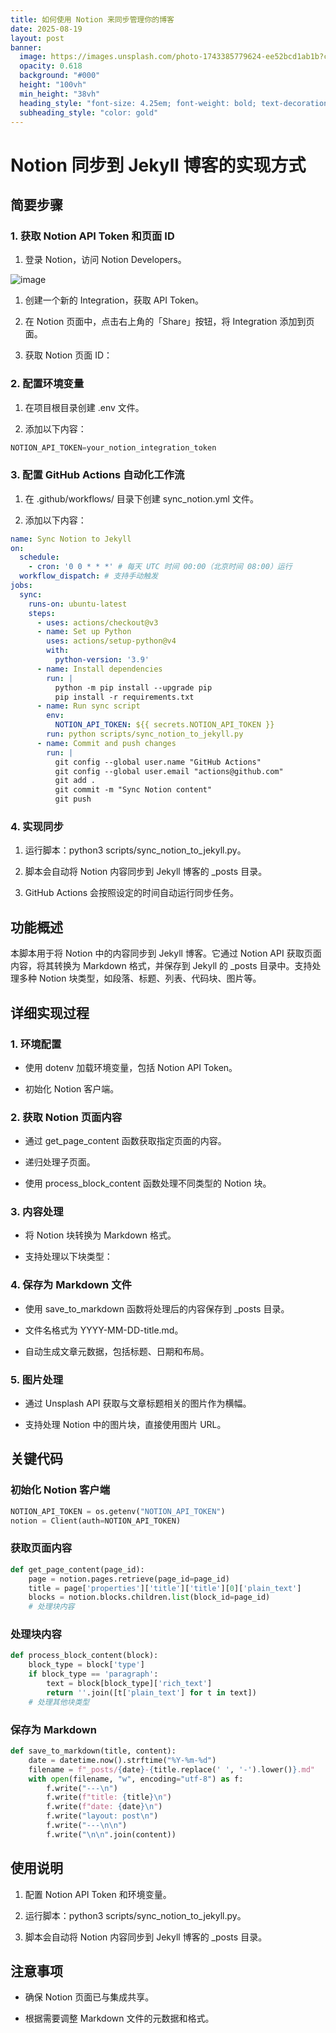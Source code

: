 ```yaml
---
title: 如何使用 Notion 来同步管理你的博客
date: 2025-08-19
layout: post
banner:
  image: https://images.unsplash.com/photo-1743385779624-ee52bcd1ab1b?crop=entropy&cs=tinysrgb&fit=max&fm=jpg&ixid=M3w2OTIwMzJ8MHwxfHJhbmRvbXx8fHx8fHx8fDE3NTU2MjgxMjh8&ixlib=rb-4.1.0&q=80&w=1080
  opacity: 0.618
  background: "#000"
  height: "100vh"
  min_height: "38vh"
  heading_style: "font-size: 4.25em; font-weight: bold; text-decoration: underline"
  subheading_style: "color: gold"
---
```


# Notion 同步到 Jekyll 博客的实现方式

## 简要步骤

### 1. 获取 Notion API Token 和页面 ID

1. 登录 Notion，访问 Notion Developers。

![image](https://prod-files-secure.s3.us-west-2.amazonaws.com/a7a0cc5a-89b9-4cda-8686-1fba0ca52f40/d19c1afe-dea5-4312-9333-786b0ba83054/image.png?X-Amz-Algorithm=AWS4-HMAC-SHA256&X-Amz-Content-Sha256=UNSIGNED-PAYLOAD&X-Amz-Credential=ASIAZI2LB466ZPSDZMLX%2F20250819%2Fus-west-2%2Fs3%2Faws4_request&X-Amz-Date=20250819T182847Z&X-Amz-Expires=3600&X-Amz-Security-Token=IQoJb3JpZ2luX2VjEHoaCXVzLXdlc3QtMiJIMEYCIQC2B2QwOXFu2pv0%2BEM6wB6PuwfekArT21Ro36mvaBYoIQIhANg4XFD75Mq9qMgW%2FL8%2BvWpvI92ZReqG4RKBVSUHPxphKogECMP%2F%2F%2F%2F%2F%2F%2F%2F%2F%2FwEQABoMNjM3NDIzMTgzODA1IgzxkJ86a7I3pv0lR1cq3AORqo9Ud71iAqEGqf2x1uzghFp9ZRvfQF%2BfyXezuPB0JXM71Ds99GFlBwjBiP6jiZBoPSFWafTvmtlXcVqPJlV85IoyW944Pd1WndAv1MfjP829Ne7PDnYkszYPzuIjtvXG8KHo%2F74smKYrSqyd4hRQ%2FwrTTgHubsP8KKTj7EAb0APmCREnsBKoCMKJoohr%2BBgqCcN%2BiYi8HW01sdS3YdSi0GMPqwh5wHEEH%2FwJNxiyF9qDwXbZxGeC7yF5tfPpJ8yhaRsYeTP6l9NcshRKCf8FnwHfAyWrgwiIw5vv5g4eHI8Sm48Ut10woecMSua39dGtW%2B2aLYhr3Rq%2FC%2BNQc9uFFCDvjmOGbAdkl5wrO1Eg7YNu5ZxUNJsE8d%2FhcZ618qGxKSkugpShSQVfip%2FZ%2FXE5ZEaooctCuzKEKvf9p%2B%2F9nCuqXEs8pKGeVRHClBHCUEREuoAmLL4w5%2F93AxhmZm4IZmFJqiq6a%2BhBtP3qZX6Mzwb%2F60VcwqmcNmMbAAb1Qa5oMJmn9AXrP%2FYW%2BhYU5uD2UpRyPMEOv3soMfbfUBhpOEzkaS7cFteKO%2BHq3al0oHG4efFn8HvmGQ4Fu2Qv53UxUmKsoOt3N0zl4xg%2BneOwTz2TaFTGAi5C0WDE2TCR7pLFBjqkAZs862T652oDFdPnF936RzOGg2iGvzWMZuBLZrdnh6RMIA80%2BgKnOyBWHHqoQFpEgw1hq1gwHjEyvgeK%2BiFgDB0T7OMJJK9fI0v%2FOIUpkLA2oLL1iFJw38CCX%2B0AtvADHHaPpGTFMpCcqb9gZQz2cN6yeA4jDWyywx36UwDxlEEpUDFUyPsFD%2BXOSyKprB4iSKqKkT%2FupaBlQnw5PYthgfjjkFM%2F&X-Amz-Signature=87f3d521747e98022fce1dbdf7d8b304f80a9ee01bd936becd7b1b3b46112e3b&X-Amz-SignedHeaders=host&x-amz-checksum-mode=ENABLED&x-id=GetObject)

1. 创建一个新的 Integration，获取 API Token。

1. 在 Notion 页面中，点击右上角的「Share」按钮，将 Integration 添加到页面。

1. 获取 Notion 页面 ID：


### 2. 配置环境变量

1. 在项目根目录创建 .env 文件。

1. 添加以下内容：

```javascript
NOTION_API_TOKEN=your_notion_integration_token
```

### 3. 配置 GitHub Actions 自动化工作流

1. 在 .github/workflows/ 目录下创建 sync_notion.yml 文件。

1. 添加以下内容：

```yaml
name: Sync Notion to Jekyll
on:
  schedule:
    - cron: '0 0 * * *' # 每天 UTC 时间 00:00（北京时间 08:00）运行
  workflow_dispatch: # 支持手动触发
jobs:
  sync:
    runs-on: ubuntu-latest
    steps:
      - uses: actions/checkout@v3
      - name: Set up Python
        uses: actions/setup-python@v4
        with:
          python-version: '3.9'
      - name: Install dependencies
        run: |
          python -m pip install --upgrade pip
          pip install -r requirements.txt
      - name: Run sync script
        env:
          NOTION_API_TOKEN: ${{ secrets.NOTION_API_TOKEN }}
        run: python scripts/sync_notion_to_jekyll.py
      - name: Commit and push changes
        run: |
          git config --global user.name "GitHub Actions"
          git config --global user.email "actions@github.com"
          git add .
          git commit -m "Sync Notion content"
          git push
```

### 4. 实现同步

1. 运行脚本：python3 scripts/sync_notion_to_jekyll.py。

1. 脚本会自动将 Notion 内容同步到 Jekyll 博客的 _posts 目录。

1. GitHub Actions 会按照设定的时间自动运行同步任务。

## 功能概述

本脚本用于将 Notion 中的内容同步到 Jekyll 博客。它通过 Notion API 获取页面内容，将其转换为 Markdown 格式，并保存到 Jekyll 的 _posts 目录中。支持处理多种 Notion 块类型，如段落、标题、列表、代码块、图片等。

## 详细实现过程

### 1. 环境配置

- 使用 dotenv 加载环境变量，包括 Notion API Token。

- 初始化 Notion 客户端。

### 2. 获取 Notion 页面内容

- 通过 get_page_content 函数获取指定页面的内容。

- 递归处理子页面。

- 使用 process_block_content 函数处理不同类型的 Notion 块。

### 3. 内容处理

- 将 Notion 块转换为 Markdown 格式。

- 支持处理以下块类型：


### 4. 保存为 Markdown 文件

- 使用 save_to_markdown 函数将处理后的内容保存到 _posts 目录。

- 文件名格式为 YYYY-MM-DD-title.md。

- 自动生成文章元数据，包括标题、日期和布局。

### 5. 图片处理

- 通过 Unsplash API 获取与文章标题相关的图片作为横幅。

- 支持处理 Notion 中的图片块，直接使用图片 URL。

## 关键代码

### 初始化 Notion 客户端

```python
NOTION_API_TOKEN = os.getenv("NOTION_API_TOKEN")
notion = Client(auth=NOTION_API_TOKEN)
```

### 获取页面内容

```python
def get_page_content(page_id):
    page = notion.pages.retrieve(page_id=page_id)
    title = page['properties']['title']['title'][0]['plain_text']
    blocks = notion.blocks.children.list(block_id=page_id)
    # 处理块内容
```

### 处理块内容

```python
def process_block_content(block):
    block_type = block['type']
    if block_type == 'paragraph':
        text = block[block_type]['rich_text']
        return ''.join([t['plain_text'] for t in text])
    # 处理其他块类型
```

### 保存为 Markdown

```python
def save_to_markdown(title, content):
    date = datetime.now().strftime("%Y-%m-%d")
    filename = f"_posts/{date}-{title.replace(' ', '-').lower()}.md"
    with open(filename, "w", encoding="utf-8") as f:
        f.write("---\n")
        f.write(f"title: {title}\n")
        f.write(f"date: {date}\n")
        f.write("layout: post\n")
        f.write("---\n\n")
        f.write("\n\n".join(content))
```

## 使用说明

1. 配置 Notion API Token 和环境变量。

1. 运行脚本：python3 scripts/sync_notion_to_jekyll.py。

1. 脚本会自动将 Notion 内容同步到 Jekyll 博客的 _posts 目录。

## 注意事项

- 确保 Notion 页面已与集成共享。

- 根据需要调整 Markdown 文件的元数据和格式。